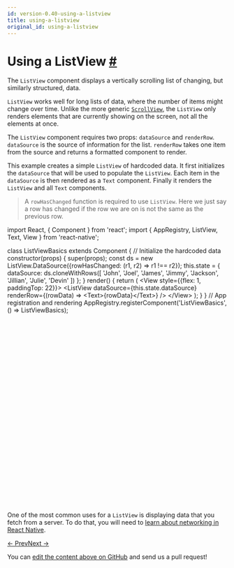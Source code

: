 ```yaml
---
id: version-0.40-using-a-listview
title: using-a-listview
original_id: using-a-listview
---
```

<a id="content"></a><h1><a class="anchor" name="using-a-listview"></a>Using a ListView <a class="hash-link" href="docs/using-a-listview.html#using-a-listview">#</a></h1><div><p>The <code>ListView</code> component displays a vertically scrolling list of changing, but similarly structured, data.</p><p><code>ListView</code> works well for long lists of data, where the number of items might change over time. Unlike the more generic <a href="/react-native/docs/using-a-scrollview.html" target=""><code>ScrollView</code></a>, the <code>ListView</code> only renders elements that are currently showing on the screen, not all the elements at once.</p><p>The <code>ListView</code> component requires two props: <code>dataSource</code> and <code>renderRow</code>. <code>dataSource</code> is the source of information for the list. <code>renderRow</code> takes one item from the source and returns a formatted component to render.</p><p>This example creates a simple <code>ListView</code> of hardcoded data. It first initializes the <code>dataSource</code> that will be used to populate the <code>ListView</code>. Each item in the <code>dataSource</code> is then rendered as a <code>Text</code> component. Finally it renders the <code>ListView</code> and all <code>Text</code> components.</p><blockquote><p>A <code>rowHasChanged</code> function is required to use <code>ListView</code>. Here we just say a row has changed if the row we are on is not the same as the previous row.</p></blockquote><div class="web-player"><div class="prism language-javascript">import React<span class="token punctuation">,</span> <span class="token punctuation">{</span> Component <span class="token punctuation">}</span> from <span class="token string">'react'</span><span class="token punctuation">;</span>
import <span class="token punctuation">{</span> AppRegistry<span class="token punctuation">,</span> ListView<span class="token punctuation">,</span> Text<span class="token punctuation">,</span> View <span class="token punctuation">}</span> from <span class="token string">'react-native'</span><span class="token punctuation">;</span>

class <span class="token class-name">ListViewBasics</span> extends <span class="token class-name">Component</span> <span class="token punctuation">{</span>
 <span class="token comment" spellcheck="true"> // Initialize the hardcoded data
</span>  <span class="token function">constructor<span class="token punctuation">(</span></span>props<span class="token punctuation">)</span> <span class="token punctuation">{</span>
    <span class="token function">super<span class="token punctuation">(</span></span>props<span class="token punctuation">)</span><span class="token punctuation">;</span>
    const ds <span class="token operator">=</span> <span class="token keyword">new</span> <span class="token class-name">ListView<span class="token punctuation">.</span>DataSource</span><span class="token punctuation">(</span><span class="token punctuation">{</span>rowHasChanged<span class="token punctuation">:</span> <span class="token punctuation">(</span>r1<span class="token punctuation">,</span> r2<span class="token punctuation">)</span> <span class="token operator">=</span><span class="token operator">&gt;</span> r1 <span class="token operator">!</span><span class="token operator">==</span> r2<span class="token punctuation">}</span><span class="token punctuation">)</span><span class="token punctuation">;</span>
    <span class="token keyword">this</span><span class="token punctuation">.</span>state <span class="token operator">=</span> <span class="token punctuation">{</span>
      dataSource<span class="token punctuation">:</span> ds<span class="token punctuation">.</span><span class="token function">cloneWithRows<span class="token punctuation">(</span></span><span class="token punctuation">[</span>
        <span class="token string">'John'</span><span class="token punctuation">,</span> <span class="token string">'Joel'</span><span class="token punctuation">,</span> <span class="token string">'James'</span><span class="token punctuation">,</span> <span class="token string">'Jimmy'</span><span class="token punctuation">,</span> <span class="token string">'Jackson'</span><span class="token punctuation">,</span> <span class="token string">'Jillian'</span><span class="token punctuation">,</span> <span class="token string">'Julie'</span><span class="token punctuation">,</span> <span class="token string">'Devin'</span>
      <span class="token punctuation">]</span><span class="token punctuation">)</span>
    <span class="token punctuation">}</span><span class="token punctuation">;</span>
  <span class="token punctuation">}</span>
  <span class="token function">render<span class="token punctuation">(</span></span><span class="token punctuation">)</span> <span class="token punctuation">{</span>
    <span class="token keyword">return</span> <span class="token punctuation">(</span>
      &lt;View style<span class="token operator">=</span><span class="token punctuation">{</span><span class="token punctuation">{</span>flex<span class="token punctuation">:</span> <span class="token number">1</span><span class="token punctuation">,</span> paddingTop<span class="token punctuation">:</span> <span class="token number">22</span><span class="token punctuation">}</span><span class="token punctuation">}</span><span class="token operator">&gt;</span>
        &lt;ListView
          dataSource<span class="token operator">=</span><span class="token punctuation">{</span><span class="token keyword">this</span><span class="token punctuation">.</span>state<span class="token punctuation">.</span>dataSource<span class="token punctuation">}</span>
          renderRow<span class="token operator">=</span><span class="token punctuation">{</span><span class="token punctuation">(</span>rowData<span class="token punctuation">)</span> <span class="token operator">=</span><span class="token operator">&gt;</span> &lt;Text<span class="token operator">&gt;</span><span class="token punctuation">{</span>rowData<span class="token punctuation">}</span>&lt;<span class="token operator">/</span>Text<span class="token operator">&gt;</span><span class="token punctuation">}</span>
        <span class="token operator">/</span><span class="token operator">&gt;</span>
      &lt;<span class="token operator">/</span>View<span class="token operator">&gt;</span>
    <span class="token punctuation">)</span><span class="token punctuation">;</span>
  <span class="token punctuation">}</span>
<span class="token punctuation">}</span>
<span class="token comment" spellcheck="true">
// App registration and rendering
</span>AppRegistry<span class="token punctuation">.</span><span class="token function">registerComponent<span class="token punctuation">(</span></span><span class="token string">'ListViewBasics'</span><span class="token punctuation">,</span> <span class="token punctuation">(</span><span class="token punctuation">)</span> <span class="token operator">=</span><span class="token operator">&gt;</span> ListViewBasics<span class="token punctuation">)</span><span class="token punctuation">;</span></div><iframe style="margin-top:4px;" width="880" height="420" data-src="//cdn.rawgit.com/dabbott/react-native-web-player/gh-v1.2.6/index.html#code=import%20React%2C%20%7B%20Component%20%7D%20from%20'react'%3B%0Aimport%20%7B%20AppRegistry%2C%20ListView%2C%20Text%2C%20View%20%7D%20from%20'react-native'%3B%0A%0Aclass%20ListViewBasics%20extends%20Component%20%7B%0A%20%20%2F%2F%20Initialize%20the%20hardcoded%20data%0A%20%20constructor(props)%20%7B%0A%20%20%20%20super(props)%3B%0A%20%20%20%20const%20ds%20%3D%20new%20ListView.DataSource(%7BrowHasChanged%3A%20(r1%2C%20r2)%20%3D%3E%20r1%20!%3D%3D%20r2%7D)%3B%0A%20%20%20%20this.state%20%3D%20%7B%0A%20%20%20%20%20%20dataSource%3A%20ds.cloneWithRows(%5B%0A%20%20%20%20%20%20%20%20'John'%2C%20'Joel'%2C%20'James'%2C%20'Jimmy'%2C%20'Jackson'%2C%20'Jillian'%2C%20'Julie'%2C%20'Devin'%0A%20%20%20%20%20%20%5D)%0A%20%20%20%20%7D%3B%0A%20%20%7D%0A%20%20render()%20%7B%0A%20%20%20%20return%20(%0A%20%20%20%20%20%20%3CView%20style%3D%7B%7Bflex%3A%201%2C%20paddingTop%3A%2022%7D%7D%3E%0A%20%20%20%20%20%20%20%20%3CListView%0A%20%20%20%20%20%20%20%20%20%20dataSource%3D%7Bthis.state.dataSource%7D%0A%20%20%20%20%20%20%20%20%20%20renderRow%3D%7B(rowData)%20%3D%3E%20%3CText%3E%7BrowData%7D%3C%2FText%3E%7D%0A%20%20%20%20%20%20%20%20%2F%3E%0A%20%20%20%20%20%20%3C%2FView%3E%0A%20%20%20%20)%3B%0A%20%20%7D%0A%7D%0A%0A%2F%2F%20App%20registration%20and%20rendering%0AAppRegistry.registerComponent('ListViewBasics'%2C%20()%20%3D%3E%20ListViewBasics)%3B" frameborder="0"></iframe></div><p>One of the most common uses for a <code>ListView</code> is displaying data that you fetch from a server. To do that, you will need to <a href="/react-native/docs/network.html" target="">learn about networking in React Native</a>.</p></div><div class="docs-prevnext"><a class="docs-prev" href="docs/using-a-scrollview.html#content">← Prev</a><a class="docs-next" href="docs/network.html#content">Next →</a></div><p class="edit-page-block">You can <a target="_blank" href="https://github.com/facebook/react-native/blob/master/docs/UsingAListView.md">edit the content above on GitHub</a> and send us a pull request!</p>